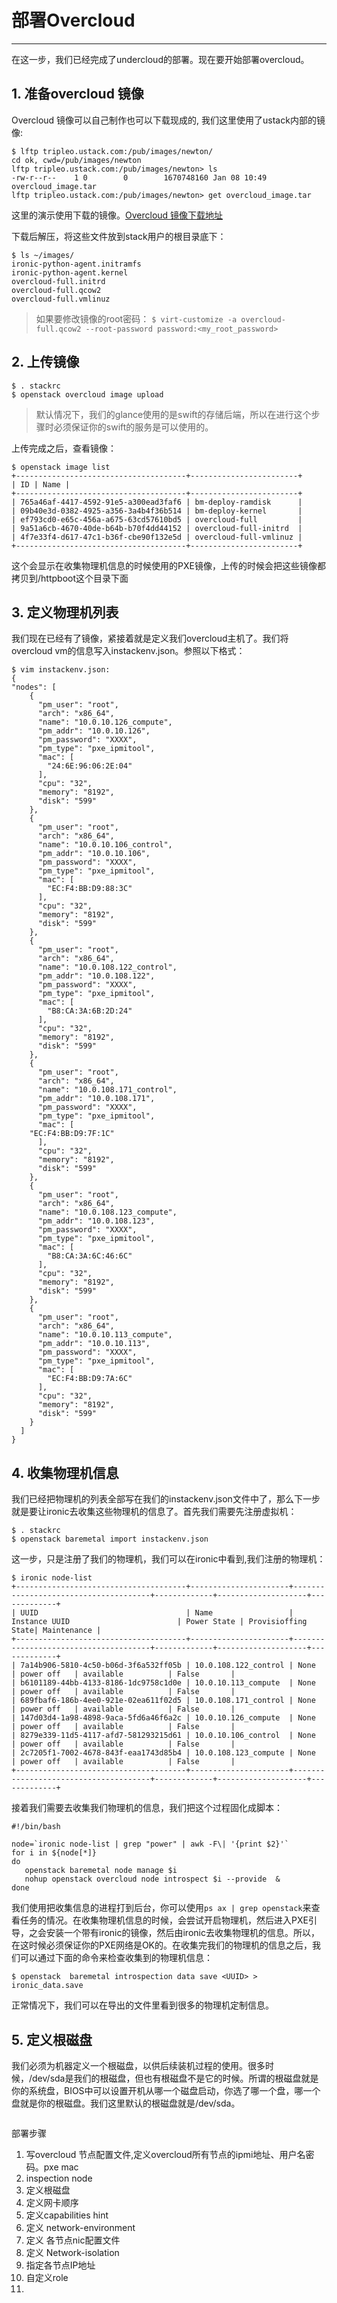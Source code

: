 # 部署Overcloud

---

在这一步，我们已经完成了undercloud的部署。现在要开始部署overcloud。

## 1. 准备overcloud 镜像

Overcloud 镜像可以自己制作也可以下载现成的, 我们这里使用了ustack内部的镜像:

```
$ lftp tripleo.ustack.com:/pub/images/newton/
cd ok, cwd=/pub/images/newton
lftp tripleo.ustack.com:/pub/images/newton> ls
-rw-r--r--    1 0        0        1670748160 Jan 08 10:49 overcloud_image.tar
lftp tripleo.ustack.com:/pub/images/newton> get overcloud_image.tar 
```

这里的演示使用下载的镜像。[Overcloud 镜像下载地址](http://buildlogs.centos.org/centos/7/cloud/x86_64/tripleo_images/)

下载后解压，将这些文件放到stack用户的根目录底下：

```
$ ls ~/images/
ironic-python-agent.initramfs
ironic-python-agent.kernel
overcloud-full.initrd
overcloud-full.qcow2
overcloud-full.vmlinuz
```

> 如果要修改镜像的root密码： `$ virt-customize -a overcloud-full.qcow2 --root-password password:<my_root_password>`


## 2. 上传镜像

```
$ . stackrc
$ openstack overcloud image upload
```
> 默认情况下，我们的glance使用的是swift的存储后端，所以在进行这个步骤时必须保证你的swift的服务是可以使用的。

上传完成之后，查看镜像：
```
$ openstack image list
+--------------------------------------+------------------------+
| ID | Name |
+--------------------------------------+------------------------+
| 765a46af-4417-4592-91e5-a300ead3faf6 | bm-deploy-ramdisk      |
| 09b40e3d-0382-4925-a356-3a4b4f36b514 | bm-deploy-kernel       |
| ef793cd0-e65c-456a-a675-63cd57610bd5 | overcloud-full         |
| 9a51a6cb-4670-40de-b64b-b70f4dd44152 | overcloud-full-initrd  |
| 4f7e33f4-d617-47c1-b36f-cbe90f132e5d | overcloud-full-vmlinuz |
+--------------------------------------+------------------------+
```

这个会显示在收集物理机信息的时候使用的PXE镜像，上传的时候会把这些镜像都拷贝到/httpboot这个目录下面


## 3. 定义物理机列表

我们现在已经有了镜像，紧接着就是定义我们overcloud主机了。我们将overcloud vm的信息写入instackenv.json。参照以下格式：
```
$ vim instackenv.json:
{
"nodes": [
    {
      "pm_user": "root",
      "arch": "x86_64",
      "name": "10.0.10.126_compute",
      "pm_addr": "10.0.10.126",
      "pm_password": "XXXX",
      "pm_type": "pxe_ipmitool",
      "mac": [
        "24:6E:96:06:2E:04"
      ],
      "cpu": "32",
      "memory": "8192",
      "disk": "599"
    },
    {
      "pm_user": "root",
      "arch": "x86_64",
      "name": "10.0.10.106_control",
      "pm_addr": "10.0.10.106",
      "pm_password": "XXXX",
      "pm_type": "pxe_ipmitool",
      "mac": [
        "EC:F4:BB:D9:88:3C"
      ],
      "cpu": "32",
      "memory": "8192",
      "disk": "599"
    },
    {
      "pm_user": "root",
      "arch": "x86_64",
      "name": "10.0.108.122_control",
      "pm_addr": "10.0.108.122",
      "pm_password": "XXXX",
      "pm_type": "pxe_ipmitool",
      "mac": [
        "B8:CA:3A:6B:2D:24"
      ],
      "cpu": "32",
      "memory": "8192",
      "disk": "599"
    },
    {
      "pm_user": "root",
      "arch": "x86_64",
      "name": "10.0.108.171_control",
      "pm_addr": "10.0.108.171",
      "pm_password": "XXXX",
      "pm_type": "pxe_ipmitool",
      "mac": [
	"EC:F4:BB:D9:7F:1C"
      ],
      "cpu": "32",
      "memory": "8192",
      "disk": "599"
    },
    {
      "pm_user": "root",
      "arch": "x86_64",
      "name": "10.0.108.123_compute",
      "pm_addr": "10.0.108.123",
      "pm_password": "XXXX",
      "pm_type": "pxe_ipmitool",
      "mac": [
        "B8:CA:3A:6C:46:6C"
      ],
      "cpu": "32",
      "memory": "8192",
      "disk": "599"
    },
    {
      "pm_user": "root",
      "arch": "x86_64",
      "name": "10.0.10.113_compute",
      "pm_addr": "10.0.10.113",
      "pm_password": "XXXX",
      "pm_type": "pxe_ipmitool",
      "mac": [
        "EC:F4:BB:D9:7A:6C"
      ],
      "cpu": "32",
      "memory": "8192",
      "disk": "599"
    }
  ]
}

```

## 4. 收集物理机信息
我们已经把物理机的列表全部写在我们的instackenv.json文件中了，那么下一步就是要让ironic去收集这些物理机的信息了。首先我们需要先注册虚拟机：

```
$ . stackrc
$ openstack baremetal import instackenv.json
```
这一步，只是注册了我们的物理机，我们可以在ironic中看到,我们注册的物理机：
```
$ ironic node-list
+--------------------------------------+----------------------+--------------------------------------+-------------+--------------------+-------------+
| UUID                                 | Name                 | Instance UUID                        | Power State | Provisioffing State| Maintenance |
+--------------------------------------+----------------------+--------------------------------------+-------------+--------------------+-------------+
| 7a14b906-5810-4c50-b06d-3f6a532ff05b | 10.0.108.122_control | None                                 | power off   | available          | False       |
| b6101189-44bb-4133-8186-1dc9758c1d0e | 10.0.10.113_compute  | None                                 | power off   | available          | False       |
| 689fbaf6-186b-4ee0-921e-02ea611f02d5 | 10.0.108.171_control | None                                 | power off   | available          | False       |
| 147d03d4-1a98-4898-9aca-5fd6a46f6a2c | 10.0.10.126_compute  | None                                 | power off   | available          | False       |
| 8279e339-11d5-4117-afd7-581293215d61 | 10.0.10.106_control  | None                                 | power off   | available          | False       |
| 2c7205f1-7002-4678-843f-eaa1743d85b4 | 10.0.108.123_compute | None                                 | power off   | available          | False       |
+--------------------------------------+----------------------+--------------------------------------+-------------+--------------------+-------------+

```
接着我们需要去收集我们物理机的信息，我们把这个过程固化成脚本：
```
#!/bin/bash

node=`ironic node-list | grep "power" | awk -F\| '{print $2}'`
for i in ${node[*]}
do
   openstack baremetal node manage $i
   nohup openstack overcloud node introspect $i --provide  &
done
```
我们使用把收集信息的进程打到后台，你可以使用`ps ax | grep openstack`来查看任务的情况。在收集物理机信息的时候，会尝试开启物理机，然后进入PXE引导，之会安装一个带有ironic的镜像，然后由ironic去收集物理机的信息。所以，在这时候必须保证你的PXE网络是OK的。在收集完我们的物理机的信息之后，我们可以通过下面的命令来检查收集到的物理机信息：

```
$ openstack  baremetal introspection data save <UUID> > ironic_data.save
```
正常情况下，我们可以在导出的文件里看到很多的物理机定制信息。

## 5. 定义根磁盘
我们必须为机器定义一个根磁盘，以供后续装机过程的使用。很多时候，/dev/sda是我们的根磁盘，但也有根磁盘不是它的时候。所谓的根磁盘就是你的系统盘，BIOS中可以设置开机从哪一个磁盘启动，你选了哪一个盘，哪一个盘就是你的根磁盘。我们这里默认的根磁盘就是/dev/sda。

```
```






部署步骤

1. 写overcloud 节点配置文件,定义overcloud所有节点的ipmi地址、用户名密码。pxe mac 
2. inspection node
3. 定义根磁盘
4. 定义网卡顺序
5. 定义capabilities hint
6. 定义 network-environment
7. 定义 各节点nic配置文件
8. 定义 Network-isolation 
9. 指定各节点IP地址
10. 自定义role
11. 


